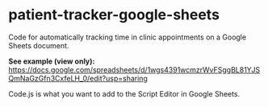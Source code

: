# patient-tracker-google-sheets
Code for automatically tracking time in clinic appointments on a Google Sheets document.

**See example (view only):** https://docs.google.com/spreadsheets/d/1wgs4391wcmzrWvFSggBL81YJSQmNaGzGfn3CxfeLH_0/edit?usp=sharing

Code.js is what you want to add to the Script Editor in Google Sheets.
